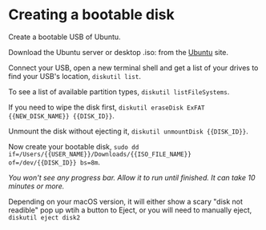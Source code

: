# Creating a bootable disk

Create a bootable USB of Ubuntu.

Download the Ubuntu server or desktop .iso: from the [Ubuntu](https://ubuntu.com/download) site.

Connect your USB, open a new terminal shell and get a list of your drives to find your USB's location, `diskutil list`.

To see a list of available partition types, `diskutil listFileSystems`.

If you need to wipe the disk first, `diskutil eraseDisk ExFAT {{NEW_DISK_NAME}} {{DISK_ID}}`.

Unmount the disk without ejecting it, `diskutil unmountDisk {{DISK_ID}}`.

Now create your bootable disk, `sudo dd if=/Users/{{USER_NAME}}/Downloads/{{ISO_FILE_NAME}} of=/dev/{{DISK_ID}} bs=8m`.

*You won't see any progress bar. Allow it to run until finished. It can take 10 minutes or more.*

Depending on your macOS version, it will either show a scary "disk not readible" pop up wtih a button to Eject, or you will need to manually eject, `diskutil eject disk2`
